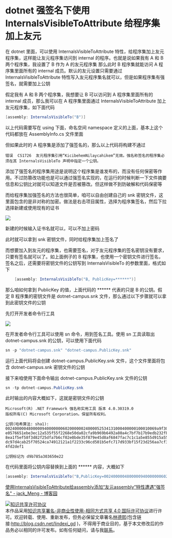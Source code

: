 # dotnet 强签名下使用 InternalsVisibleToAttribute 给程序集加上友元

在 dotnet 里面，可以使用 InternalsVisibleToAttribute 特性，给程序集加上友元程序集，这样能让友元程序集访问到 internal 的程序。也就是说如果我有 A 和 B 两个程序集，我设置了 B 作为 A 的友元程序集 那么此时 B 程序集就能访问 A 程序集里面所有的 internal 成员。默认的友元设置只需要通过 InternalsVisibleToAttribute 特性写入友元程序集名就可以，但是如果程序集有强签名，就需要加上公钥

<!--more-->
<!-- CreateTime:2020/12/18 20:49:41 -->

<!-- 发布 -->

假定我有 A 和 B 两个程序集，我想要让 B 可以访问到 A 程序集里面所有的 internal 成员，那么我可以在 A 程序集里面通过 InternalsVisibleToAttribute 加上友元程序集，如下面代码

```csharp
[assembly: InternalsVisibleTo("B")]
```

以上代码需要写在 using 下面，命名空间 namespace 定义的上面，基本上这个代码都放在 AssemblyInfo.cs 文件里面

但如果此时的 A 程序集是添加了强签名的，那么以上代码将构建不通过

```
错误	CS1726	友元程序集引用“KicibehemNilaycahikem”无效。强名称签名的程序集必须在其 InternalsVisibleTo 声明中指定一个公钥。		
```

添加了强签名的程序集用途是说明这个程序集是谁发布的，而没有任何保密等作用。不过防篡改功能也是可以通过强签名实现的，在运行的时候判断一下文件摘要信息和公钥比对就可以知道文件是否被篡改。但这样做不到防破解和代码保密等

而给程序集加强签名的方法也很简单，咱可以自由创建自己的 snk 密钥文件，这里面包含的是非对称的加密。做法是右击项目属性，选择为程序集签名，然后下拉选择新建或使用现有的证书

<!-- ![](image/dotnet 强签名下使用 InternalsVisibleToAttribute 给程序集加上友元/dotnet 强签名下使用 InternalsVisibleToAttribute 给程序集加上友元0.png) -->

![](http://cdn.lindexi.site/lindexi%2F20201218218201672.jpg)

新建的时候输入证书名就可以，可以不加上密码

此时就可以拿到 snk 密钥文件，同时给程序集加上签名了

而想要加入到友元的程序集，也需要签名，对于友元程序集的签名密钥没有要求，只要有签名就可以了。如上面例子的 B 程序集，也使用一个密钥文件进行签名，签名之后，还需要将密钥文件的公钥写到 InternalsVisibleTo 的参数里面，格式如下

```csharp
 	[assembly: InternalsVisibleTo("B, PublicKey=******")]
```

那么咱如何拿到 PublicKey 的值，上面代码的 ****** 代表的只是 B 的公钥。假定 B 程序集的密钥文件是 dotnet-campus.snk 文件，那么通过以下步骤就可以拿到此密钥文件的公钥

先打开开发者命令行工具

<!-- ![](image/dotnet 强签名下使用 InternalsVisibleToAttribute 给程序集加上友元/dotnet 强签名下使用 InternalsVisibleToAttribute 给程序集加上友元1.png) -->

![](http://cdn.lindexi.site/lindexi%2F202012182113329105.jpg)

在开发者命令行工具可以使用 sn 命令，用到签名工具。使用 sn 工具读取出 dotnet-campus.snk 的公钥，可以使用下面代码

```csharp
sn -p "dotnet-campus.snk" "dotnet-campus.PublicKey.snk"
```

运行上面代码将会创建 dotnet-campus.PublicKey.snk 文件，这个文件里面将包含 dotnet-campus.snk 密钥文件的公钥

接下来咱使用下面命令输出 dotnet-campus.PublicKey.snk 文件的公钥

```csharp
sn -tp dotnet-campus.PublicKey.snk
```

此时输出的内容大概如下，这就是密钥文件的公钥

```
Microsoft(R) .NET Framework 强名称实用工具 版本 4.0.30319.0
版权所有(C) Microsoft Corporation。保留所有权利。

公钥(哈希算法: sha1):
002400000480000094000000060200000024000052534131000400000100010069a9f306e1a644
e0576651ebe3ec12a535f55f2268e50da02cfa9b969b6492a80a4c7bf7b17b9edb232fbfc0c617
8ea1f5ef58f3d82f25dfa7b6cf02e0bde35f879e45d8af6847fac7c1c1a5e855d915a552aef4f0
dc97d4cab25f70524ca74912121a1f2233c96cd501b5efc717d933bf15f23d256aa7cf37b9ce81
4fd2def1

公钥标记为 d9b785a303650e22
```

在代码里面将公钥内容替换到上面的 ****** 内容，大概如下

```csharp
[assembly: InternalsVisibleTo("B,PublicKey=002400000480000094000000060200000024000052534131000400000100010069a9f306e1a644e0576651ebe3ec12a535f55f2268e50da02cfa9b969b6492a80a4c7bf7b17b9edb232fbfc0c6178ea1f5ef58f3d82f25dfa7b6cf02e0bde35f879e45d8af6847fac7c1c1a5e855d915a552aef4f0dc97d4cab25f70524ca74912121a1f2233c96cd501b5efc717d933bf15f23d256aa7cf37b9ce814fd2def1")]
```

[使用InternalsVisibleToAttribute给assembly添加“友元assembly”特性遭遇"强签名" - jack_Meng - 博客园](https://www.cnblogs.com/mq0036/p/9660746.html )

<a rel="license" href="http://creativecommons.org/licenses/by-nc-sa/4.0/"><img alt="知识共享许可协议" style="border-width:0" src="https://licensebuttons.net/l/by-nc-sa/4.0/88x31.png" /></a><br />本作品采用<a rel="license" href="http://creativecommons.org/licenses/by-nc-sa/4.0/">知识共享署名-非商业性使用-相同方式共享 4.0 国际许可协议</a>进行许可。欢迎转载、使用、重新发布，但务必保留文章署名[林德熙](http://blog.csdn.net/lindexi_gd)(包含链接:http://blog.csdn.net/lindexi_gd )，不得用于商业目的，基于本文修改后的作品务必以相同的许可发布。如有任何疑问，请与我[联系](mailto:lindexi_gd@163.com)。
